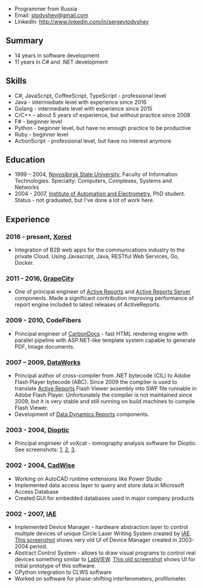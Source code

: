 * Programmer from Russia
* Email: stodyshev@gmail.com
* LinkedIn: http://www.linkedin.com/in/sergeytodyshev

## Summary
* 14 years in software development
* 11 years in C# and .NET development

## Skills
* C#, JavaScript, CoffeeScript, TypeScript - professional level
* Java - intermediate level with experience since 2016
* Golang - intermediate level with experience since 2015
* C/C++ - about 5 years of experience, but without practice since 2008
* F# - beginner level
* Python - beginner level, but have no enough practice to be productive
* Ruby - beginner level
* ActionScript - professional level, but have no interest anymore

## Education
* 1999 – 2004, [Novosibirsk State University](http://www.nsu.ru/exp/index.jz?lang=en), Faculty of Information Technologies. Specialty: Computers, Complexes, Systems and Networks
* 2004 - 2007, [Institute of Automation and Electrometry](http://www.iae.nsk.su/index.php/en), PhD student. Status - not graduated, but I've done a lot of work here.

## Experience

### 2016 - present, [Xored](http://www.xored.com/)

* Integration of B2B web apps for the communications industry to the private Cloud. Using Javascript, Java, RESTful Web Services, Go, Docker.

### 2011 - 2016, [GrapeCity](http://www.grapecity.com/us/)
* One of principal engineer of [Active Reports](http://activereports.grapecity.com/) and [Active Reports Server](http://activereports.grapecity.com/Products/ActiveReportsServer/) components. Made a significant contribution improving performance of report engine included to latest releases of ActiveReports.

### 2009 - 2010, CodeFibers
* Principal engineer of [CarbonDocs](http://carbondocs.com/) - fast HTML rendering engine with parallel pipeline with ASP.NET-like template system capable to generate PDF, Image documents.

### 2007 – 2009, [DataWorks](http://www.dataworks.co/)
* Principal author of cross-compiler from .NET bytecode (CIL) to Adobe Flash Player bytecode (ABC). Since 2009 the compiler is used to translate [Active Reports](http://www.componentone.com/SuperProducts/ActiveReports/) Flash Viewer assembly into SWF file runnable in Adobe Flash Player. Unfortunately the compiler is not maintained since 2009, but it is very stable and still running on build machines to compile Flash Viewer.
* Development of [Data Dynamics Reports](http://www.datadynamics.com/Products/DDRPT/Overview.aspx) components.

### 2003 - 2004, [Dioptic](http://dioptic.de/)
* Principal enginieer of voXcat - tomography analysis software for Dioptic. See screenshots: [1](./voxcat/1.jpg), [2](./voxcat/2.jpg), [3](./voxcat/3.jpg).

### 2002 - 2004, [CadWise](http://cadwise-n.ru/)
* Working on AutoCAD runtime extensions like Power Studio
* Implemented data access layer to query and store data in Microsoft Access Database
* Created GUI for embedded databases used in major company products

### 2002 - 2007, [IAE](http://www.iae.nsk.su/index.php/en)
* Implemented Device Manager - hardware abstraction layer to control multiple devices of unique Circle Laser Writing System created by [IAE](http://www.iae.nsk.su/index.php/en). [This screenshot](./iae/dm.jpg) shows very old UI of Device Manager created in 2003-2004 period.
* Abstract Control System - allows to draw visual programs to control real devices something similar to [LabVIEW](http://www.ni.com/labview/). [This old screenshot](./iae/dd.jpg) shows UI for initial prototype of this software.
* CPython integration to CLWS software
* Worked on software for phase-shifting interferometers, profilometer.
